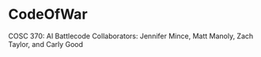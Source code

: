 # CodeOfWar
COSC 370: AI Battlecode
Collaborators: Jennifer Mince, Matt Manoly, Zach Taylor, and Carly Good
